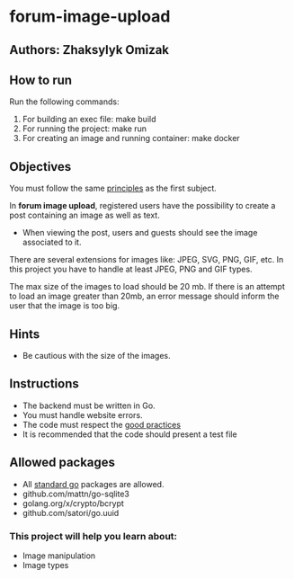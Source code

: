 # forum-image-upload

## Authors: Zhaksylyk Omizak

## How to run 

Run the following commands:
1. For building an exec file: make build
2. For running the project: make run
3. For creating an image and running container: make docker


## Objectives

You must follow the same [principles](https://github.com/01-edu/public/blob/master/subjects/forum/README.md) as the first subject.

In **forum image upload**, registered users have the possibility to create a post containing an image as well as text.

* When viewing the post, users and guests should see the image associated to it.

There are several extensions for images like: JPEG, SVG, PNG, GIF, etc. In this project you have to handle at least JPEG, PNG and GIF types.

The max size of the images to load should be 20 mb. If there is an attempt to load an image greater than 20mb, an error message should inform the user that the image is too big.

## Hints

* Be cautious with the size of the images.


## Instructions

* The backend must be written in Go.
* You must handle website errors.
* The code must respect the [good practices](https://github.com/01-edu/public/blob/master/subjects/good-practices/README.md)
* It is recommended that the code should present a test file

## Allowed packages

* All [standard go](https://pkg.go.dev/std) packages are allowed.
* github.com/mattn/go-sqlite3
* golang.org/x/crypto/bcrypt
* github.com/satori/go.uuid

### This project will help you learn about:

* Image manipulation
* Image types
